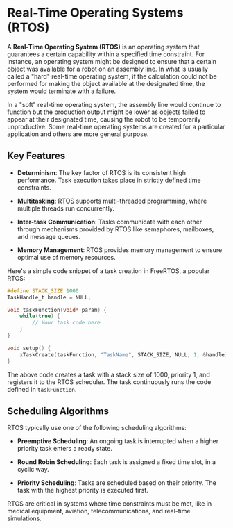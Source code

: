 # Real-Time Operating Systems (RTOS)

A **Real-Time Operating System (RTOS)** is an operating system that guarantees a certain capability within a specified time constraint. For instance, an operating system might be designed to ensure that a certain object was available for a robot on an assembly line. In what is usually called a "hard" real-time operating system, if the calculation could not be performed for making the object available at the designated time, the system would terminate with a failure.

In a "soft" real-time operating system, the assembly line would continue to function but the production output might be lower as objects failed to appear at their designated time, causing the robot to be temporarily unproductive. Some real-time operating systems are created for a particular application and others are more general purpose.

## Key Features

- **Determinism**: The key factor of RTOS is its consistent high performance. Task execution takes place in strictly defined time constraints.

- **Multitasking**: RTOS supports multi-threaded programming, where multiple threads run concurrently.

- **Inter-task Communication**: Tasks communicate with each other through mechanisms provided by RTOS like semaphores, mailboxes, and message queues.

- **Memory Management**: RTOS provides memory management to ensure optimal use of memory resources.

Here's a simple code snippet of a task creation in FreeRTOS, a popular RTOS:

```c
#define STACK_SIZE 1000
TaskHandle_t handle = NULL;

void taskFunction(void* param) {
    while(true) {
        // Your task code here
    }
}

void setup() {
    xTaskCreate(taskFunction, "TaskName", STACK_SIZE, NULL, 1, &handle);
}
```

The above code creates a task with a stack size of 1000, priority 1, and registers it to the RTOS scheduler. The task continuously runs the code defined in `taskFunction`.

## Scheduling Algorithms

RTOS typically use one of the following scheduling algorithms:

- **Preemptive Scheduling**: An ongoing task is interrupted when a higher priority task enters a ready state.

- **Round Robin Scheduling**: Each task is assigned a fixed time slot, in a cyclic way.

- **Priority Scheduling**: Tasks are scheduled based on their priority. The task with the highest priority is executed first.

RTOS are critical in systems where time constraints must be met, like in medical equipment, aviation, telecommunications, and real-time simulations.
